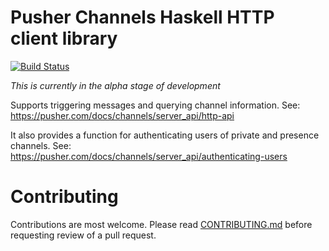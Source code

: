 # Pusher Channels Haskell HTTP client library

[![Build Status](https://travis-ci.org/WillSewell/pusher-http-haskell.svg?branch=master)](https://travis-ci.org/WillSewell/pusher-http-haskell)

_This is currently in the alpha stage of development_

Supports triggering messages and querying channel information.
See: <https://pusher.com/docs/channels/server_api/http-api>

It also provides a function for authenticating users of private and presence
channels.
See: <https://pusher.com/docs/channels/server_api/authenticating-users>

# Contributing

Contributions are most welcome. Please read [CONTRIBUTING.md](CONTRIBUTING.md)
before requesting review of a pull request.
